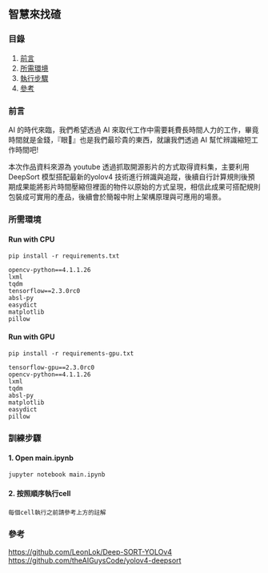## 智慧來找碴

### 目錄
1. [前言](#前言)
2. [所需環境](#所需環境)
3. [執行步驟](#執行步驟)
4. [參考](#參考)

### 前言
AI 的時代來臨，我們希望透過 AI 來取代工作中需要耗費長時間人力的工作，畢竟時間就是金錢，『眼👀』也是我們最珍貴的東西，就讓我們透過 AI 幫忙辨識縮短工作時間吧!

本次作品資料來源為 youtube 透過抓取開源影片的方式取得資料集，主要利用 DeepSort 模型搭配最新的yolov4 技術進行辨識與追蹤，後續自行計算規則後預期成果能將影片時間壓縮但裡面的物件以原始的方式呈現，相信此成果可搭配規則包裝成可實用的產品，後續會於簡報中附上架構原理與可應用的場景。

### 所需環境
#### Run with CPU
```python=
pip install -r requirements.txt
```
```gherkin
opencv-python==4.1.1.26
lxml
tqdm
tensorflow==2.3.0rc0
absl-py
easydict
matplotlib
pillow
```

#### Run with GPU
```python=
pip install -r requirements-gpu.txt
```
```gherkin
tensorflow-gpu==2.3.0rc0
opencv-python==4.1.1.26
lxml
tqdm
absl-py
matplotlib
easydict
pillow
```

### 訓練步驟
#### 1. Open main.ipynb
```python=
jupyter notebook main.ipynb
```

#### 2. 按照順序執行cell
```gherkin
每個cell執行之前請參考上方的註解
```

### 參考
https://github.com/LeonLok/Deep-SORT-YOLOv4
https://github.com/theAIGuysCode/yolov4-deepsort